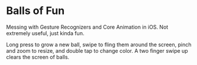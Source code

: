Balls of Fun
========

Messing with Gesture Recognizers and Core Animation in iOS.  Not extremely useful, just kinda fun.

Long press to grow a new ball, swipe to fling them around the screen, pinch and zoom to resize, and double tap to change color. A two finger swipe up clears the screen of balls.
